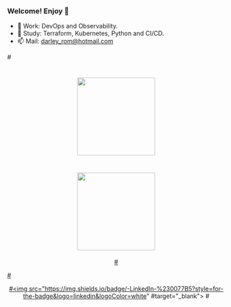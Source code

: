 ### Welcome! Enjoy 🤖

- 🔭 Work: DevOps and Observability.
- 🌱 Study: Terraform, Kubernetes, Python and CI/CD.
- 📫 Mail: darley_rom@hotmail.com


#<div align="center">
#  <a href="https://github.com/randeldarlei">
#  <img height="180em" src="https://github-readme-stats.vercel.app/api?username=randeldarlei&show_icons=true&theme=discord_old_blurple&include_all_commits=true&count_private=true"/>
#    <img height="180em" src="https://github-readme-stats.vercel.app/api/top-langs/?username=randeldarlei&layout=compact&langs_count=7&theme=discord_old_blurple"/>
#</div>
  
 #<div align="center">
   
   #<a href="https://www.linkedin.com/in/darlei-randel-6274bb94/" target="_blank"><img src="https://img.shields.io/badge/-LinkedIn-%230077B5?style=for-the-badge&logo=linkedin&logoColor=white" #target="_blank"></a> 
  #</div>

